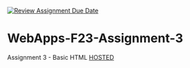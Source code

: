 [![Review Assignment Due Date](https://classroom.github.com/assets/deadline-readme-button-24ddc0f5d75046c5622901739e7c5dd533143b0c8e959d652212380cedb1ea36.svg)](https://classroom.github.com/a/q2-Q7VCy)
# WebApps-F23-Assignment-3
Assignment 3 - Basic HTML
<a href="https://github.com/44-563-WebApps-F23/44563-webapps-f23-assignment3-VennelaReddyBaddam/settings/pages">HOSTED</a>
